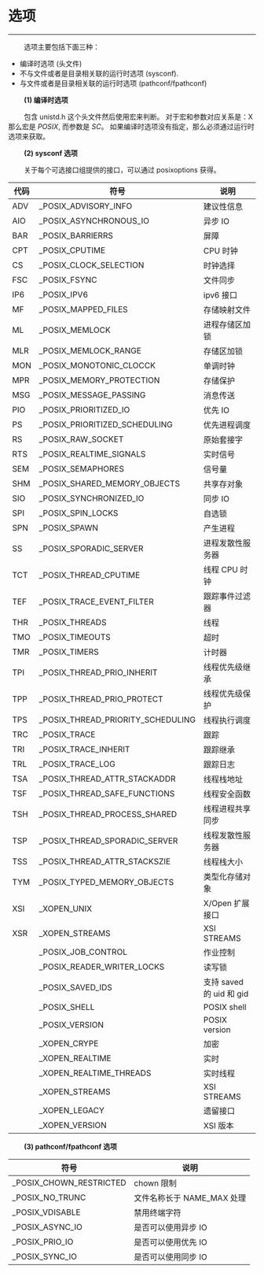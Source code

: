# 选项
***

&emsp;&emsp;
选项主要包括下面三种：

+ 编译时选项 (头文件)
+ 不与文件或者是目录相关联的运行时选项 (sysconf).
+ 与文件或者是目录相关联的运行时选项 (pathconf/fpathconf)

&emsp;&emsp;
**(1) 编译时选项**

&emsp;&emsp;
包含 unistd.h 这个头文件然后使用宏来判断。
对于宏和参数对应关系是：X 那么宏是 _POSIX_<X>, 而参数是 _SC_<X>。
如果编译时选项没有指定，那么必须通过运行时选项来获取。

&emsp;&emsp;
**(2) sysconf 选项**

&emsp;&emsp;
关于每个可选接口组提供的接口，可以通过 posixoptions 获得。

|代码|符号|说明|
| --- | --- | --- |
|ADV|_POSIX_ADVISORY_INFO|建议性信息|
|AIO|_POSIX_ASYNCHRONOUS_IO|异步 IO|
|BAR|_POSIX_BARRIERRS|屏障|
|CPT|_POSIX_CPUTIME|CPU 时钟|
|CS|_POSIX_CLOCK_SELECTION|时钟选择|
|FSC|_POSIX_FSYNC|文件同步|
|IP6|_POSIX_IPV6|ipv6 接口|
|MF|_POSIX_MAPPED_FILES|存储映射文件|
|ML|_POSIX_MEMLOCK|进程存储区加锁|
|MLR|_POSIX_MEMLOCK_RANGE|存储区加锁|
|MON|_POSIX_MONOTONIC_CLOCCK|单调时钟|
|MPR|_POSIX_MEMORY_PROTECTION|存储保护|
|MSG|_POSIX_MESSAGE_PASSING|消息传送|
|PIO|_POSIX_PRIORITIZED_IO|优先 IO|
|PS|_POSIX_PRIORITIZED_SCHEDULING|优先进程调度|
|RS|_POSIX_RAW_SOCKET|原始套接字|
|RTS|_POSIX_REALTIME_SIGNALS|实时信号|
|SEM|_POSIX_SEMAPHORES|信号量|
|SHM|_POSIX_SHARED_MEMORY_OBJECTS|共享存对象|
|SIO|_POSIX_SYNCHRONIZED_IO|同步 IO|
|SPI|_POSIX_SPIN_LOCKS|自选锁|
|SPN|_POSIX_SPAWN|产生进程|
|SS|_POSIX_SPORADIC_SERVER|进程发散性服务器|
|TCT|_POSIX_THREAD_CPUTIME|线程 CPU 时钟|
|TEF|_POSIX_TRACE_EVENT_FILTER|跟踪事件过滤器|
|THR|_POSIX_THREADS|线程|
|TMO|_POSIX_TIMEOUTS|超时|
|TMR|_POSIX_TIMERS|计时器|
|TPI|_POSIX_THREAD_PRIO_INHERIT|线程优先级继承|
|TPP|_POSIX_THREAD_PRIO_PROTECT|线程优先级保护|
|TPS|_POSIX_THREAD_PRIORITY_SCHEDULING|线程执行调度|
|TRC|_POSIX_TRACE|跟踪|
|TRI|_POSIX_TRACE_INHERIT|跟踪继承|
|TRL|_POSIX_TRACE_LOG|跟踪日志|
|TSA|_POSIX_THREAD_ATTR_STACKADDR|线程栈地址|
|TSF|_POSIX_THREAD_SAFE_FUNCTIONS|线程安全函数|
|TSH|_POSIX_THREAD_PROCESS_SHARED|线程进程共享同步|
|TSP|_POSIX_THREAD_SPORADIC_SERVER|线程发散性服务器|
|TSS|_POSIX_THREAD_ATTR_STACKSZIE|线程栈大小|
|TYM|_POSIX_TYPED_MEMORY_OBJECTS|类型化存储对象|
|XSI|_XOPEN_UNIX|X/Open 扩展接口|
|XSR|_XOPEN_STREAMS|XSI STREAMS|
| |_POSIX_JOB_CONTROL|作业控制|
| |_POSIX_READER_WRITER_LOCKS|读写锁|
| |_POSIX_SAVED_IDS|支持 saved 的 uid 和 gid|
| |_POSIX_SHELL|POSIX shell|
| |_POSIX_VERSION|POSIX version|
| |_XOPEN_CRYPE|加密|
| |_XOPEN_REALTIME|实时|
| |_XOPEN_REALTIME_THREADS|实时线程|
| |_XOPEN_STREAMS|XSI STREAMS|
| |_XOPEN_LEGACY|遗留接口|
| |_XOPEN_VERSION|XSI 版本|

&emsp;&emsp;
**(3) pathconf/fpathconf 选项**

|符号|说明|
| --- | --- |
|_POSIX_CHOWN_RESTRICTED|chown 限制|
|_POSIX_NO_TRUNC|文件名称长于 NAME_MAX 处理|
|_POSIX_VDISABLE|禁用终端字符|
|_POSIX_ASYNC_IO|是否可以使用异步 IO|
|_POSIX_PRIO_IO|是否可以使用优先 IO|
|_POSIX_SYNC_IO|是否可以使用同步 IO|